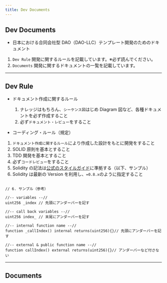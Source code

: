 ```yaml
---
title: Dev Documents
---
```


## Dev Documents

- 日本における合同会社型 DAO（DAO-LLC）テンプレート開発のためのドキュメント

1. `Dev Rule` 開発に関するルールを記載しています。※必ず読んでください。
2. `Documents` 開発に関するドキュメントの一覧を記載しています。

---

## Dev Rule

- ドキュメント作成に関するルール

  1. ナレッジはもちろん、`シーケンス図`はじめ Diagram 図など、各種ドキュメントを必ず作成すること
  2. 必ず`ドキュメント・レビュー`をすること

- コーディング・ルール（規定）

1. `ドキュメント作成に関するルール`により作成した設計をもとに開発をすること
2. SOLID 原則を基本とすること
3. TDD 開発を基本とすること
4. 必ず`コードレビュー`をすること
5. Solidity の記法は[公式のスタイルガイド](https://docs.soliditylang.org/en/v0.8.24/style-guide.html)に準拠する（以下、サンプル）
6. Solidity は最新の Version を利用し、`=0.8.x`のように指定すること

```solidity

// 6. サンプル（参考）

//-- variables --//
uint256 _index // 先頭にアンダーバーを記す

//-- call back variables --//
uint256 index_ // 末尾にアンダーバーを記す

//-- internal function name --//
function _callIndex() internal returns(uint256){}// 先頭にアンダーバーを記す

//-- external & public function name --//
function callIndex() external returns(uint256){}// アンダーバーなど付さない

```

---

## Documents
